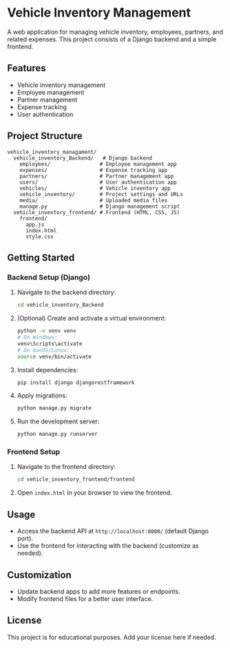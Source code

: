 # Vehicle Inventory Management

A web application for managing vehicle inventory, employees, partners, and related expenses. This project consists of a Django backend and a simple frontend.

## Features
- Vehicle inventory management
- Employee management
- Partner management
- Expense tracking
- User authentication

## Project Structure
```
vehicle_inventory_managament/
  vehicle_inventory_Backend/   # Django backend
    employees/                # Employee management app
    expenses/                 # Expense tracking app
    partners/                 # Partner management app
    users/                    # User authentication app
    vehicles/                 # Vehicle inventory app
    vehicle_inventory/        # Project settings and URLs
    media/                    # Uploaded media files
    manage.py                 # Django management script
  vehicle_inventory_frontend/ # Frontend (HTML, CSS, JS)
    frontend/
      app.js
      index.html
      style.css
```

## Getting Started

### Backend Setup (Django)
1. Navigate to the backend directory:
   ```bash
   cd vehicle_inventory_Backend
   ```
2. (Optional) Create and activate a virtual environment:
   ```bash
   python -m venv venv
   # On Windows:
   venv\Scripts\activate
   # On macOS/Linux:
   source venv/bin/activate
   ```
3. Install dependencies:
   ```bash
   pip install django djangorestframework
   ```
4. Apply migrations:
   ```bash
   python manage.py migrate
   ```
5. Run the development server:
   ```bash
   python manage.py runserver
   ```

### Frontend Setup
1. Navigate to the frontend directory:
   ```bash
   cd vehicle_inventory_frontend/frontend
   ```
2. Open `index.html` in your browser to view the frontend.

## Usage
- Access the backend API at `http://localhost:8000/` (default Django port).
- Use the frontend for interacting with the backend (customize as needed).

## Customization
- Update backend apps to add more features or endpoints.
- Modify frontend files for a better user interface.

## License
This project is for educational purposes. Add your license here if needed.
